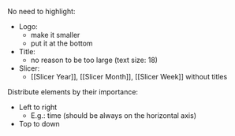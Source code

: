 No need to highlight:
- Logo:
	- make it smaller
	- put it at the bottom
- Title:
	- no reason to be too large (text size: 18)
- Slicer:
	- [[Slicer Year]], [[Slicer Month]], [[Slicer Week]] without titles

Distribute elements by their importance:
- Left to right
	- E.g.: time (should be always on the horizontal axis)
- Top to down